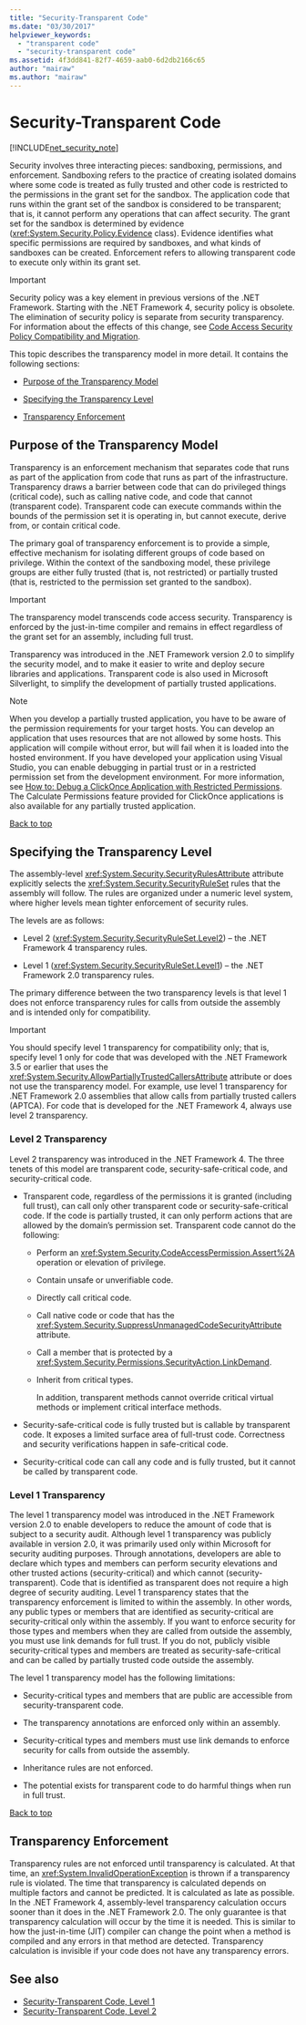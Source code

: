 ```yaml
---
title: "Security-Transparent Code"
ms.date: "03/30/2017"
helpviewer_keywords:
  - "transparent code"
  - "security-transparent code"
ms.assetid: 4f3dd841-82f7-4659-aab0-6d2db2166c65
author: "mairaw"
ms.author: "mairaw"
---
```

# Security-Transparent Code

<a name="top"></a>

[!INCLUDE[net_security_note](../../../includes/net-security-note-md.md)]

Security involves three interacting pieces: sandboxing, permissions, and enforcement. Sandboxing refers to the practice of creating isolated domains where some code is treated as fully trusted and other code is restricted to the permissions in the grant set for the sandbox. The application code that runs within the grant set of the sandbox is considered to be transparent; that is, it cannot perform any operations that can affect security. The grant set for the sandbox is determined by evidence (<xref:System.Security.Policy.Evidence> class). Evidence identifies what specific permissions are required by sandboxes, and what kinds of sandboxes can be created. Enforcement refers to allowing transparent code to execute only within its grant set.

> [!IMPORTANT]
> Security policy was a key element in previous versions of the .NET Framework. Starting with the .NET Framework 4, security policy is obsolete. The elimination of security policy is separate from security transparency. For information about the effects of this change, see [Code Access Security Policy Compatibility and Migration](code-access-security-policy-compatibility-and-migration.md).

This topic describes the transparency model in more detail. It contains the following sections:

- [Purpose of the Transparency Model](#purpose)

- [Specifying the Transparency Level](#level)

- [Transparency Enforcement](#enforcement)

<a name="purpose"></a>

## Purpose of the Transparency Model

Transparency is an enforcement mechanism that separates code that runs as part of the application from code that runs as part of the infrastructure. Transparency draws a barrier between code that can do privileged things (critical code), such as calling native code, and code that cannot (transparent code). Transparent code can execute commands within the bounds of the permission set it is operating in, but cannot execute, derive from, or contain critical code.

The primary goal of transparency enforcement is to provide a simple, effective mechanism for isolating different groups of code based on privilege. Within the context of the sandboxing model, these privilege groups are either fully trusted (that is, not restricted) or partially trusted (that is, restricted to the permission set granted to the sandbox).

> [!IMPORTANT]
> The transparency model transcends code access security. Transparency is enforced by the just-in-time compiler and remains in effect regardless of the grant set for an assembly, including full trust.

Transparency was introduced in the .NET Framework version 2.0 to simplify the security model, and to make it easier to write and deploy secure libraries and applications. Transparent code is also used in Microsoft Silverlight, to simplify the development of partially trusted applications.

> [!NOTE]
> When you develop a partially trusted application, you have to be aware of the permission requirements for your target hosts. You can develop an application that uses resources that are not allowed by some hosts. This application will compile without error, but will fail when it is loaded into the hosted environment. If you have developed your application using Visual Studio, you can enable debugging in partial trust or in a restricted permission set from the development environment. For more information, see [How to: Debug a ClickOnce Application with Restricted Permissions](/visualstudio/deployment/how-to-debug-a-clickonce-application-with-restricted-permissions). The Calculate Permissions feature provided for ClickOnce applications is also available for any partially trusted application.

[Back to top](#top)

<a name="level"></a>

## Specifying the Transparency Level

The assembly-level <xref:System.Security.SecurityRulesAttribute> attribute explicitly selects the <xref:System.Security.SecurityRuleSet> rules that the assembly will follow. The rules are organized under a numeric level system, where higher levels mean tighter enforcement of security rules.

The levels are as follows:

- Level 2 (<xref:System.Security.SecurityRuleSet.Level2>) – the .NET Framework 4 transparency rules.

- Level 1 (<xref:System.Security.SecurityRuleSet.Level1>) – the .NET Framework 2.0 transparency rules.

The primary difference between the two transparency levels is that level 1 does not enforce transparency rules for calls from outside the assembly and is intended only for compatibility.

> [!IMPORTANT]
> You should specify level 1 transparency for compatibility only; that is, specify level 1 only for code that was developed with the .NET Framework 3.5 or earlier that uses the <xref:System.Security.AllowPartiallyTrustedCallersAttribute> attribute or does not use the transparency model. For example, use level 1 transparency for .NET Framework 2.0 assemblies that allow calls from partially trusted callers (APTCA). For code that is developed for the .NET Framework 4, always use level 2 transparency.

### Level 2 Transparency

Level 2 transparency was introduced in the .NET Framework 4. The three tenets of this model are transparent code, security-safe-critical code, and security-critical code.

- Transparent code, regardless of the permissions it is granted (including full trust), can call only other transparent code or security-safe-critical code. If the code is partially trusted, it can only perform actions that are allowed by the domain’s permission set. Transparent code cannot do the following:

  - Perform an <xref:System.Security.CodeAccessPermission.Assert%2A> operation or elevation of privilege.

  - Contain unsafe or unverifiable code.

  - Directly call critical code.

  - Call native code or code that has the <xref:System.Security.SuppressUnmanagedCodeSecurityAttribute> attribute.

  - Call a member that is protected by a <xref:System.Security.Permissions.SecurityAction.LinkDemand>.

  - Inherit from critical types.

    In addition, transparent methods cannot override critical virtual methods or implement critical interface methods.

- Security-safe-critical code is fully trusted but is callable by transparent code. It exposes a limited surface area of full-trust code. Correctness and security verifications happen in safe-critical code.

- Security-critical code can call any code and is fully trusted, but it cannot be called by transparent code.

### Level 1 Transparency

The level 1 transparency model was introduced in the .NET Framework version 2.0 to enable developers to reduce the amount of code that is subject to a security audit. Although level 1 transparency was publicly available in version 2.0, it was primarily used only within Microsoft for security auditing purposes. Through annotations, developers are able to declare which types and members can perform security elevations and other trusted actions (security-critical) and which cannot (security-transparent). Code that is identified as transparent does not require a high degree of security auditing. Level 1 transparency states that the transparency enforcement is limited to within the assembly. In other words, any public types or members that are identified as security-critical are security-critical only within the assembly. If you want to enforce security for those types and members when they are called from outside the assembly, you must use link demands for full trust. If you do not, publicly visible security-critical types and members are treated as security-safe-critical and can be called by partially trusted code outside the assembly.

The level 1 transparency model has the following limitations:

- Security-critical types and members that are public are accessible from security-transparent code.

- The transparency annotations are enforced only within an assembly.

- Security-critical types and members must use link demands to enforce security for calls from outside the assembly.

- Inheritance rules are not enforced.

- The potential exists for transparent code to do harmful things when run in full trust.

[Back to top](#top)

<a name="enforcement"></a>

## Transparency Enforcement

Transparency rules are not enforced until transparency is calculated. At that time, an <xref:System.InvalidOperationException> is thrown if a transparency rule is violated. The time that transparency is calculated depends on multiple factors and cannot be predicted. It is calculated as late as possible. In the .NET Framework 4, assembly-level transparency calculation occurs sooner than it does in the .NET Framework 2.0. The only guarantee is that transparency calculation will occur by the time it is needed. This is similar to how the just-in-time (JIT) compiler can change the point when a method is compiled and any errors in that method are detected. Transparency calculation is invisible if your code does not have any transparency errors.

## See also

- [Security-Transparent Code, Level 1](security-transparent-code-level-1.md)
- [Security-Transparent Code, Level 2](security-transparent-code-level-2.md)
